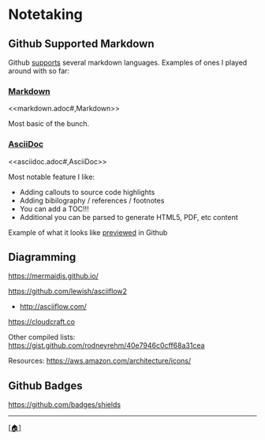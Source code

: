 # Notetaking

## Github Supported Markdown

Github [supports](https://github.com/github/markup#markups) several markdown languages. Examples of ones I played around with so far:

### [Markdown](markdown.adoc)
<<markdown.adoc#,Markdown>>

Most basic of the bunch.

### [AsciiDoc](asciidoc.adoc)
<<asciidoc.adoc#,AsciiDoc>>

Most notable feature I like:

- Adding callouts to source code highlights
- Adding bibilography / references / footnotes
- You can add a TOC!!!
- Additional you can be parsed to generate HTML5, PDF, etc content

Example of what it looks like [previewed](https://gist.github.com/dcode/) in Github

## Diagramming

https://mermaidjs.github.io/

https://github.com/lewish/asciiflow2
* http://asciiflow.com/

https://cloudcraft.co

Other compiled lists:
https://gist.github.com/rodneyrehm/40e7946c0cff68a31cea

Resources:
https://aws.amazon.com/architecture/icons/

## Github Badges

https://github.com/badges/shields

---

[\[:house:\]](../README.md)